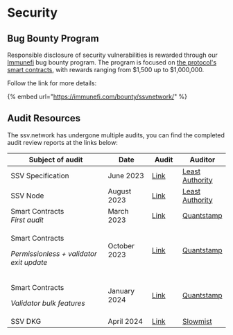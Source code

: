 # Security

## Bug Bounty Program

Responsible disclosure of security vulnerabilities is rewarded through our [Immunefi](https://immunefi.com/bounty/ssvnetwork/) bug bounty program. The program is focused on [the protocol's smart contracts](https://github.com/ssvlabs/ssv-network), with rewards ranging from $1,500 up to $1,000,000.

Follow the link for more details:

{% embed url="https://immunefi.com/bounty/ssvnetwork/" %}

## Audit Resources

The ssv.network has undergone multiple audits, you can find the completed audit review reports at the links below:

<table><thead><tr><th width="405">Subject of audit</th><th width="136">Date</th><th width="80">Audit</th><th>Auditor</th></tr></thead><tbody><tr><td>SSV Specification</td><td>June 2023</td><td><a href="https://github.com/ssvlabs/ssv-spec/blob/main/docs/audits/Least%20Authority%20-%20Coin%20Dash%20Ltd.%20SSV%20Specification%20Final%20Audit%20Report_Updated.pdf">Link</a></td><td><a href="https://leastauthority.com/">Least Authority</a></td></tr><tr><td>SSV Node</td><td>August 2023</td><td><a href="https://github.com/ssvlabs/ssv/blob/main/audits/Least%20Authority.pdf">Link</a></td><td><a href="https://leastauthority.com/">Least Authority</a></td></tr><tr><td>Smart Contracts<br><em>First audit</em></td><td>March 2023</td><td><a href="https://github.com/ssvlabs/ssv-network/blob/main/contracts/audits/2023-03-42_Quantstamp_v1.0.0-rc3.pdf">Link</a></td><td><a href="https://quantstamp.com/">Quantstamp</a></td></tr><tr><td><p>Smart Contracts</p><p><em>Permissionless + validator exit update</em></p></td><td>October 2023</td><td><a href="https://github.com/ssvlabs/ssv-network/blob/main/contracts/audits/2023-30-10_Quantstamp_v1.0.2.pdf">Link</a></td><td><a href="https://quantstamp.com/">Quantstamp</a></td></tr><tr><td><p>Smart Contracts</p><p><em>Validator bulk features</em></p></td><td>January 2024</td><td><a href="https://github.com/ssvlabs/ssv-network/blob/main/contracts/audits/2024-15-02_Quantstamp_v1.1.0.pdf">Link</a></td><td><a href="https://quantstamp.com/">Quantstamp</a></td></tr><tr><td>SSV DKG</td><td>April 2024</td><td><a href="https://github.com/ssvlabs/ssv-dkg/blob/main/audits/SlowMist%20Audit%20Report.pdf">Link</a></td><td><a href="https://www.slowmist.com/index.html">Slowmist</a></td></tr></tbody></table>
